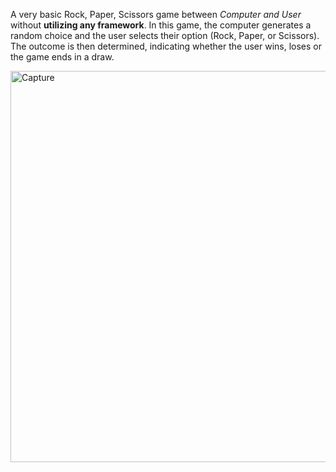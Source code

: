 A very basic Rock, Paper, Scissors game between _Computer and User_ without __utilizing any framework__. In this game, the computer generates a random choice and the user selects their option (Rock, Paper, or Scissors). The outcome is then determined, indicating whether the user wins, loses or the game ends in a draw.









<img width="626" alt="Capture" src="https://github.com/piyushsingh1997/game/assets/118676773/b9e05927-c65c-4b9f-9da8-11b1c9972194">
